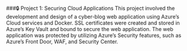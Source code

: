 ###🔒 Project 1: Securing Cloud Applications
This project involved the development and design of a cyber-blog web application using Azure’s Cloud services and Docker. SSL certificates were created and stored in Azure’s Key Vault and bound to secure the web application. The web application was protected by utilizing Azure’s Security features, such as Azure’s Front Door, WAF, and Security Center.
